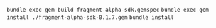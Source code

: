 `bundle exec gem build fragment-alpha-sdk.gemspec`
`bundle exec gem install ./fragment-alpha-sdk-0.1.7.gem`
`bundle install`

